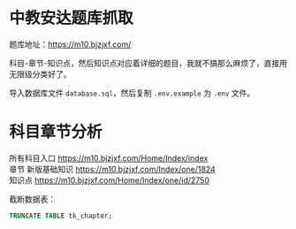 # 中教安达题库抓取
题库地址：https://m10.bjzjxf.com/   

科目-章节-知识点，然后知识点对应着详细的题目，我就不搞那么麻烦了，直接用无限级分类好了。    


导入数据库文件 `database.sql`，然后复制 `.env.example` 为 `.env` 文件。 


# 科目章节分析

所有科目入口 https://m10.bjzjxf.com/Home/Index/index        
章节 新版基础知识 https://m10.bjzjxf.com/Index/one/1824      
知识点 https://m10.bjzjxf.com/Home/Index/one/id/2750

截断数据表：
```sql
TRUNCATE TABLE tk_chapter;
```